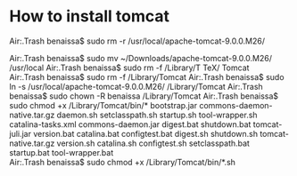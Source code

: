 # How to install tomcat
Air:.Trash benaissa$ sudo rm -r /usr/local/apache-tomcat-9.0.0.M26/


Air:.Trash benaissa$ sudo mv ~/Downloads/apache-tomcat-9.0.0.M26/ /usr/local
Air:.Trash benaissa$ sudo rm -f /Library/T
TeX/    Tomcat  
Air:.Trash benaissa$ sudo rm -f /Library/Tomcat 
Air:.Trash benaissa$ sudo ln -s /usr/local/apache-tomcat-9.0.0.M26/ /Library/Tomcat
Air:.Trash benaissa$ sudo chown -R benaissa /Library/Tomcat
Air:.Trash benaissa$ sudo chmod +x /Library/Tomcat/bin/*
bootstrap.jar                 commons-daemon-native.tar.gz  daemon.sh                     setclasspath.sh               startup.sh                    tool-wrapper.sh
catalina-tasks.xml            commons-daemon.jar            digest.bat                    shutdown.bat                  tomcat-juli.jar               version.bat
catalina.bat                  configtest.bat                digest.sh                     shutdown.sh                   tomcat-native.tar.gz          version.sh
catalina.sh                   configtest.sh                 setclasspath.bat              startup.bat                   tool-wrapper.bat              
Air:.Trash benaissa$ sudo chmod +x /Library/Tomcat/bin/*.sh
